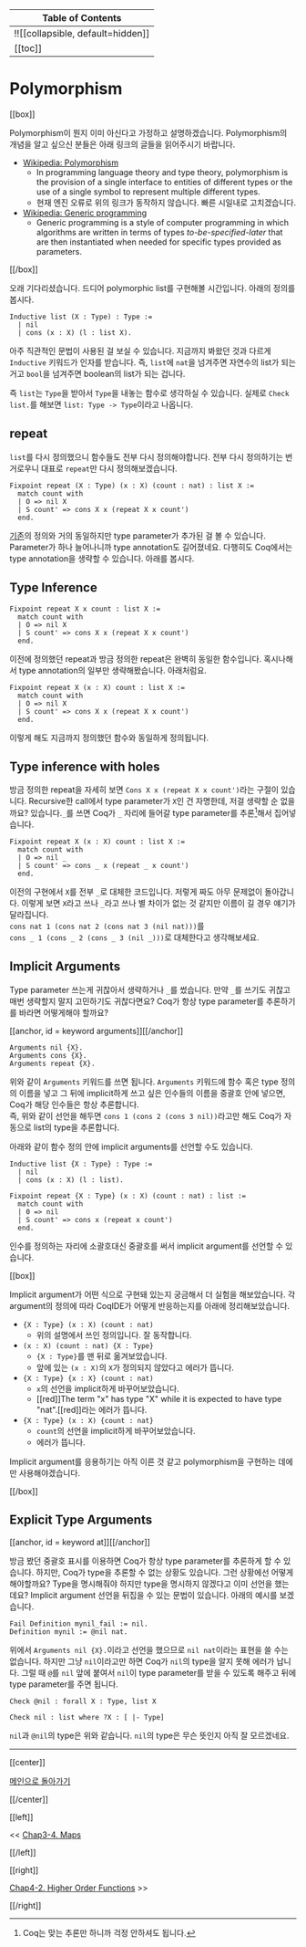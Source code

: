 | Table of Contents |
|-------------------|
|!![[collapsible, default=hidden]]  |
|[[toc]]|

# Polymorphism

[[box]]

Polymorphism이 뭔지 이미 아신다고 가정하고 설명하겠습니다. Polymorphism의 개념을 알고 싶으신 분들은 아래 링크의 글들을 읽어주시기 바랍니다.

- [Wikipedia: Polymorphism](https://en.wikipedia.org/wiki/Polymorphism_(computer_science))
  - In programming language theory and type theory, polymorphism is the provision of a single interface to entities of different types or the use of a single symbol to represent multiple different types.
  - 현재 엔진 오류로 위의 링크가 동작하지 않습니다. 빠른 시일내로 고치겠습니다.
- [Wikipedia: Generic programming](https://en.wikipedia.org/wiki/Generic_programming)
  - Generic programming is a style of computer programming in which algorithms are written in terms of types *to-be-specified-later* that are then instantiated when needed for specific types provided as parameters.

[[/box]]

오래 기다리셨습니다. 드디어 polymorphic list를 구현해볼 시간입니다. 아래의 정의를 봅시다.

```haskell, line_num
Inductive list (X : Type) : Type :=
  | nil
  | cons (x : X) (l : list X).
```

아주 직관적인 문법이 사용된 걸 보실 수 있습니다. 지금까지 봐왔던 것과 다르게 `Inductive` 키워드가 인자를 받습니다. 즉, `list`에 `nat`을 넘겨주면 자연수의 list가 되는 거고 `bool`을 넘겨주면 boolean의 list가 되는 겁니다.

즉 `list`는 `Type`을 받아서 `Type`을 내놓는 함수로 생각하실 수 있습니다. 실제로 `Check list.`를 해보면 `list: Type -> Type`이라고 나옵니다.

## repeat

`list`를 다시 정의했으니 함수들도 전부 다시 정의해야합니다. 전부 다시 정의하기는 번거로우니 대표로 `repeat`만 다시 정의해보겠습니다.

```haskell, line_num
Fixpoint repeat (X : Type) (x : X) (count : nat) : list X :=
  match count with
  | O => nil X
  | S count' => cons X x (repeat X x count')
  end.
```

[기존](Chap3-2.html#definitionrepeat)의 정의와 거의 동일하지만 type parameter가 추가된 걸 볼 수 있습니다. Parameter가 하나 늘어나니까 type annotation도 길어졌네요. 다행히도 Coq에서는 type annotation을 생략할 수 있습니다. 아래를 봅시다.

## Type Inference

```haskell, line_num
Fixpoint repeat X x count : list X :=
  match count with
  | O => nil X
  | S count' => cons X x (repeat X x count')
  end.
```

이전에 정의했던 repeat과 방금 정의한 repeat은 완벽히 동일한 함수입니다. 혹시나해서 type annotation의 일부만 생략해봤습니다. 아래처럼요.

```haskell, line_num
Fixpoint repeat X (x : X) count : list X :=
  match count with
  | O => nil X
  | S count' => cons X x (repeat X x count')
  end.
```

이렇게 해도 지금까지 정의했던 함수와 동일하게 정의됩니다.

## Type inference with holes

방금 정의한 repeat을 자세히 보면 `Cons X x (repeat X x count')`라는 구절이 있습니다. Recursive한 call에서 type parameter가 `X`인 건 자명한데, 저걸 생략할 순 없을까요? 있습니다.`_`를 쓰면 Coq가 `_` 자리에 들어갈 type parameter를 추론[^chch]해서 집어넣습니다.

[^chch]: Coq는 맞는 추론만 하니까 걱정 안하셔도 됩니다.

```haskell, line_num
Fixpoint repeat X (x : X) count : list X :=
  match count with
  | O => nil _
  | S count' => cons _ x (repeat _ x count')
  end.
```

이전의 구현에서 `X`를 전부 `_`로 대체한 코드입니다. 저렇게 짜도 아무 문제없이 돌아갑니다. 이렇게 보면 `X`라고 쓰나 `_`라고 쓰나 별 차이가 없는 것 같지만 이름이 길 경우 얘기가 달라집니다.\
`cons nat 1 (cons nat 2 (cons nat 3 (nil nat)))`를\
`cons _ 1 (cons _ 2 (cons _ 3 (nil _)))`로 대체한다고 생각해보세요.

## Implicit Arguments

Type parameter 쓰는게 귀찮아서 생략하거나 `_`를 썼습니다. 만약 `_`를 쓰기도 귀찮고 매번 생략할지 말지 고민하기도 귀찮다면요? Coq가 항상 type parameter를 추론하기를 바라면 어떻게해야 할까요?

[[anchor, id = keyword arguments]][[/anchor]]

```haskell, line_num
Arguments nil {X}.
Arguments cons {X}.
Arguments repeat {X}.
```

위와 같이 `Arguments` 키워드를 쓰면 됩니다. `Arguments` 키워드에 함수 혹은 type 정의의 이름을 넣고 그 뒤에 implicit하게 쓰고 싶은 인수들의 이름을 중괄호 안에 넣으면, Coq가 해당 인수들은 항상 추론합니다.\
즉, 위와 같이 선언을 해두면 `cons 1 (cons 2 (cons 3 nil))`라고만 해도 Coq가 자동으로 list의 type을 추론합니다.

아래와 같이 함수 정의 안에 implicit arguments를 선언할 수도 있습니다.

```haskell, line_num
Inductive list {X : Type} : Type :=
  | nil
  | cons (x : X) (l : list).

Fixpoint repeat {X : Type} (x : X) (count : nat) : list :=
  match count with
  | 0 => nil
  | S count' => cons x (repeat x count')
  end.
```

인수를 정의하는 자리에 소괄호대신 중괄호를 써서 implicit argument를 선언할 수 있습니다.

[[box]]

Implicit argument가 어떤 식으로 구현돼 있는지 궁금해서 더 실험을 해보았습니다. 각 argument의 정의에 따라 CoqIDE가 어떻게 반응하는지를 아래에 정리해보았습니다.

- `{X : Type} (x : X) (count : nat)`
  - 위의 설명에서 쓰인 정의입니다. 잘 동작합니다.
- `(x : X) (count : nat) {X : Type}`
  - `{X : Type}`를 맨 뒤로 옮겨보았습니다.
  - 앞에 있는 `(x : X)`의 `X`가 정의되지 않았다고 에러가 뜹니다.
- `{X : Type} {x : X} (count : nat)`
  - `x`의 선언을 implicit하게 바꾸어보았습니다.
  -  [[red]]The term "x" has type "X" while it is expected to have type "nat".[[red]]라는 에러가 뜹니다.
- `{X : Type} (x : X) {count : nat}`
  - `count`의 선언을 implicit하게 바꾸어보았습니다.
  - 에러가 뜹니다.

Implicit argument를 응용하기는 아직 이른 것 같고 polymorphism을 구현하는 데에만 사용해야겠습니다.

[[/box]]

## Explicit Type Arguments

[[anchor, id = keyword at]][[/anchor]]

방금 봤던 중괄호 표시를 이용하면 Coq가 항상 type parameter를 추론하게 할 수 있습니다. 하지만, Coq가 type을 추론할 수 없는 상황도 있습니다. 그런 상황에선 어떻게 해야할까요? Type을 명시해줘야 하지만 type을 명시하지 않겠다고 이미 선언을 했는데요? Implicit argument 선언을 뒤집을 수 있는 문법이 있습니다. 아래의 예시를 보겠습니다.

```haskell, line_num
Fail Definition mynil_fail := nil.
Definition mynil := @nil nat.
```

위에서 `Arguments nil {X}.`이라고 선언을 했으므로 `nil nat`이라는 표현을 쓸 수는 없습니다. 하지만 그냥 `nil`이라고만 하면 Coq가 `nil`의 type을 알지 못해 에러가 납니다. 그럴 때 `@`를 `nil` 앞에 붙여서 `nil`이 type parameter를 받을 수 있도록 해주고 뒤에 type parameter를 주면 됩니다.

```haskell, line_num
Check @nil : forall X : Type, list X

Check nil : list where ?X : [ |- Type]
```

`nil`과 `@nil`의 type은 위와 같습니다. `nil`의 type은 무슨 뜻인지 아직 잘 모르겠네요.

---

[[center]]

[메인으로 돌아가기](index.html)

[[/center]]

[[left]]

<< [Chap3-4. Maps](Chap3-4.html)

[[/left]]

[[right]]

[Chap4-2. Higher Order Functions](Chap4-2.html) >>

[[/right]]